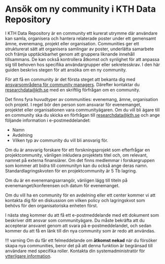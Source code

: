 # Ansök om ny community i KTH Data Repository

I KTH Data Repository är en community ett kurerat utrymme där användare kan samla, organisera och hantera relaterade poster under ett gemensamt ämne, evenemang, projekt eller organisation. Communities ger ett strukturerat sätt att organisera samlingar av poster, underlätta samarbete och främja upptäckbarhet genom att gruppera liknande innehåll tillsammans. De kan också kontrollera åtkomst och synlighet för att anpassa sig till behoven hos specifika användargrupper eller sekretesskrav. I den här guiden beskrivs stegen för att ansöka om en ny community.

För att få en community är det första steget att bekanta dig med [ansvarsområdena för community managers](./community_manager_responsibilities.md). Därefter kontaktar du [researchdata@kth.se](mailto:researchdata@kth.se) med en skriftlig förfrågan om en community.

Det finns fyra huvudtyper av communities: evenemang, ämne, organisation och projekt. I regel bör den person som ansvarar för evenemanget, projektet eller organisationen vara communityägaren. Om du vill bli ägare till en community ska du skicka en förfrågan till [researchdata@kth.se](mailto:researchdata@kth.se) och ange följande information i e-postmeddelandet:

- Namn
- Avdelning
- Vilken typ av community du vill bli ansvarig för.

Om du är ansvarig forskare för ett forskningsprojekt som efterfrågar en projektcommunity, vänligen inkludera projektets titel och, om relevant, namnet på externa finansiärer. Om det finns medlemmar i forskargruppen som kommer att bidra till communityn kan du också ange deras namn. Standardlagringskvoten för en projektcommunity är 5 Tb lagring.

Om du är en evenemangsarrangör, vänligen lägg till titeln på evenemanget/konferensen och datum för evenemanget.

Om du vill ha en community för en avdelning eller ett center kommer vi att kontakta dig för en diskussion om vilken policy och lagringskvot som behövs för den organisatoriska enheten först.

I nästa steg kommer du att få ett e-postmeddelande med ett dokument som beskriver ditt ansvar som communityägare. Du måste bekräfta att du accepterar ansvaret genom att svara på e-postmeddelandet, och sedan kommer du att få en länk till din nya community som är redo att användas. 


!!! varning
    Om du får ett felmeddelande om **åtkomst nekad** när du försöker skapa nya communities, beror det på att denna funktion är begränsad till användare med specifika roller. Kontakta din systemadministratör för [ytterligare information](mailto:researchdata@kth.se).

